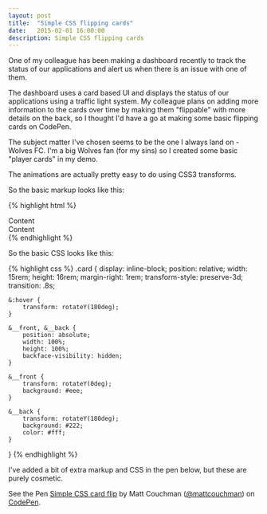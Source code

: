 ```yaml
---
layout: post
title:  "Simple CSS flipping cards"
date:   2015-02-01 16:00:00
description: Simple CSS flipping cards
---
```


One of my colleague has been making a dashboard recently to track the status of our applications and alert us when there is an issue with one of them.

The dashboard uses a card based UI and displays the status of our applications using a traffic light system. My colleague plans on adding more information to the cards over time by making them "flippable" with more details on the back, so I thought I'd have a go at making some basic flipping cards on CodePen.

<!--excerpt-->

The subject matter I've chosen seems to be the one I always land on - Wolves FC. I'm a big Wolves fan (for my sins) so I created some basic "player cards" in my demo.

The animations are actually pretty easy to do using CSS3 transforms.

So the basic markup looks like this:

{% highlight html %}
<div class="card">
    <div class="card__front">
        Content
    </div>
    <div class="card__back">
        Content
    </div>
</div>
{% endhighlight %}

So the basic CSS looks like this:

{% highlight css %}
.card {
	display: inline-block;
	position: relative;
	width: 15rem;
	height: 16rem;
	margin-right: 1rem;
	transform-style: preserve-3d;
	transition: .8s;

	&:hover {
		transform: rotateY(180deg);
	}

	&__front, &__back {
		position: absolute;
		width: 100%;
		height: 100%;
		backface-visibility: hidden;
	}

	&__front {
		transform: rotateY(0deg);
		background: #eee;
	}

	&__back {
		transform: rotateY(180deg);
		background: #222;
		color: #fff;
	}
}
{% endhighlight %}

I've added a bit of extra markup and CSS in the pen below, but these are purely cosmetic.

<p data-height="400" data-theme-id="0" data-slug-hash="jWKvgy" data-default-tab="result" data-user="mattcouchman" class='codepen'>See the Pen <a href='http://codepen.io/mattcouchman/pen/jWKvgy/'>Simple CSS card flip</a> by Matt Couchman (<a href='http://codepen.io/mattcouchman'>@mattcouchman</a>) on <a href='http://codepen.io'>CodePen</a>.</p>
<script async src="//assets.codepen.io/assets/embed/ei.js"></script>
